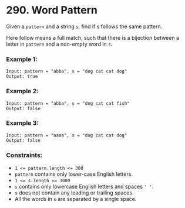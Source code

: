 # 290. Word Pattern

Given a `pattern` and a string `s`, find if s follows the same pattern.

Here follow means a full match, such that there is a bijection between a letter in `pattern` and a non-empty word in `s`.

### Example 1:
```
Input: pattern = "abba", s = "dog cat cat dog"
Output: true
```

### Example 2:
```
Input: pattern = "abba", s = "dog cat cat fish"
Output: false
```

### Example 3:
```
Input: pattern = "aaaa", s = "dog cat cat dog"
Output: false
```

### Constraints:
- `1 <= pattern.length <= 300`
- `pattern` contains only lower-case English letters.
- `1 <= s.length <= 3000`
- `s` contains only lowercase English letters and spaces `' '`.
- `s` does not contain any leading or trailing spaces.
- All the words in `s` are separated by a single space.
